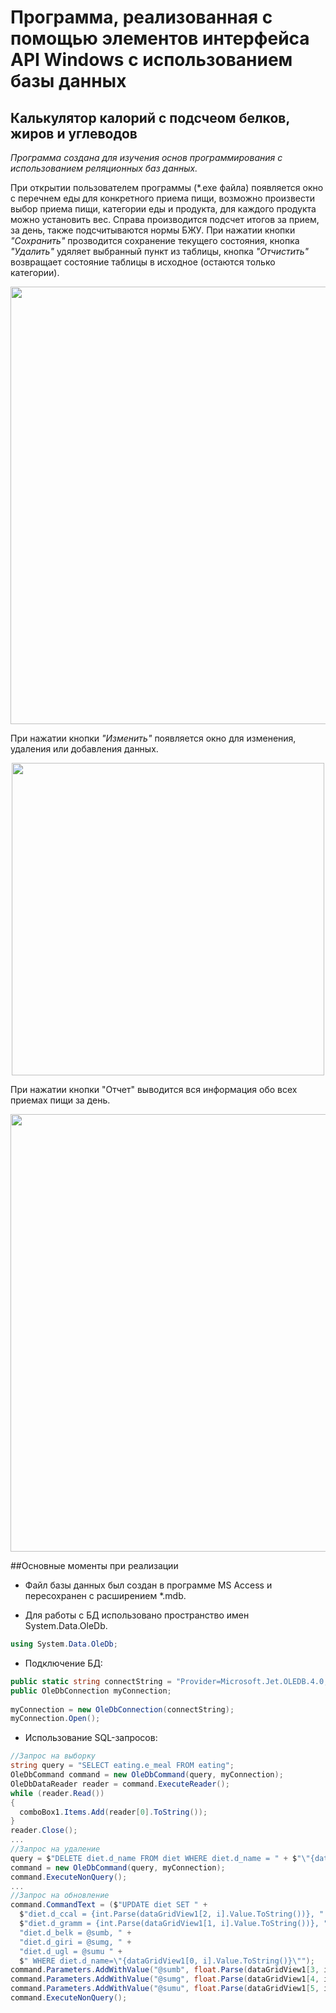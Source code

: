 # Программа, реализованная с помощью элементов интерфейса API Windows с использованием базы данных

## Калькулятор калорий с подсчеом белков, жиров и углеводов

_Программа создана для изучения основ программирования с использованием реляционных баз данных._

При открытии пользователем программы (*.exe файла) появляется окно с перечнем еды для конкретного приема пищи, возможно произвести выбор приема пищи, категории еды и продукта, для каждого продукта можно установить вес. Справа производится подсчет итогов за прием, за день, также подсчитываются нормы БЖУ. 
При нажатии кнопки _"Сохранить"_ прозводится сохранение текущего состояния, кнопка _"Удалить"_ удяляет выбранный пункт из таблицы, кнопка _"Отчистить"_ возвращает состояние таблицы в исходное (остаются только категории). 

<p align="center">
    <img src="https://drive.google.com/uc?export=view&id=1R9loLx2r_Idq6ZU8f33IEoq9osepEff9" width="700"/>
</p>

При нажатии кнопки _"Изменить"_ появляется окно для изменения, удаления или добавления данных.

<p align="center">
    <img src="https://drive.google.com/uc?export=view&id=15xKV5WnMttEdbw8HyctqgLf5xYI_xpY2" width="500"/>
</p>

При нажатии кнопки "Отчет" выводится вся информация обо всех приемах пищи за день.

<p align="center">
    <img src="https://drive.google.com/uc?export=view&id=1F09mdbaVSvrgz_xoInLUk8lLoVlqwbar" width="700"/>
</p>

##Основные моменты при реализации

+ Файл базы данных был создан в программе MS Access и пересохранен с расширением *.mdb.

+ Для работы с БД использовано пространство имен System.Data.OleDb.

```c#
using System.Data.OleDb;
```

+ Подключение БД:

```c#
public static string connectString = "Provider=Microsoft.Jet.OLEDB.4.0;Data Source=Database.mdb;";
public OleDbConnection myConnection;
 
myConnection = new OleDbConnection(connectString);
myConnection.Open();
```

+ Использование SQL-запросов:

```c#
//Запрос на выборку
string query = "SELECT eating.e_meal FROM eating";
OleDbCommand command = new OleDbCommand(query, myConnection);
OleDbDataReader reader = command.ExecuteReader();
while (reader.Read())
{
  comboBox1.Items.Add(reader[0].ToString());
}
reader.Close();
...
//Запрос на удаление
query = $"DELETE diet.d_name FROM diet WHERE diet.d_name = " + $"\"{dataGridView1[0, dataGridView1.SelectedRows[0].Index].Value.ToString()}\"";
command = new OleDbCommand(query, myConnection);
command.ExecuteNonQuery();
...
//Запрос на обновление
command.CommandText = ($"UPDATE diet SET " +
  $"diet.d_ccal = {int.Parse(dataGridView1[2, i].Value.ToString())}, " +
  $"diet.d_gramm = {int.Parse(dataGridView1[1, i].Value.ToString())}, " +
  "diet.d_belk = @sumb, " +
  "diet.d_giri = @sumg, " +
  "diet.d_ugl = @sumu " +
  $" WHERE diet.d_name=\"{dataGridView1[0, i].Value.ToString()}\"");
command.Parameters.AddWithValue("@sumb", float.Parse(dataGridView1[3, i].Value.ToString()));
command.Parameters.AddWithValue("@sumg", float.Parse(dataGridView1[4, i].Value.ToString()));
command.Parameters.AddWithValue("@sumu", float.Parse(dataGridView1[5, i].Value.ToString()));
command.ExecuteNonQuery();
```
